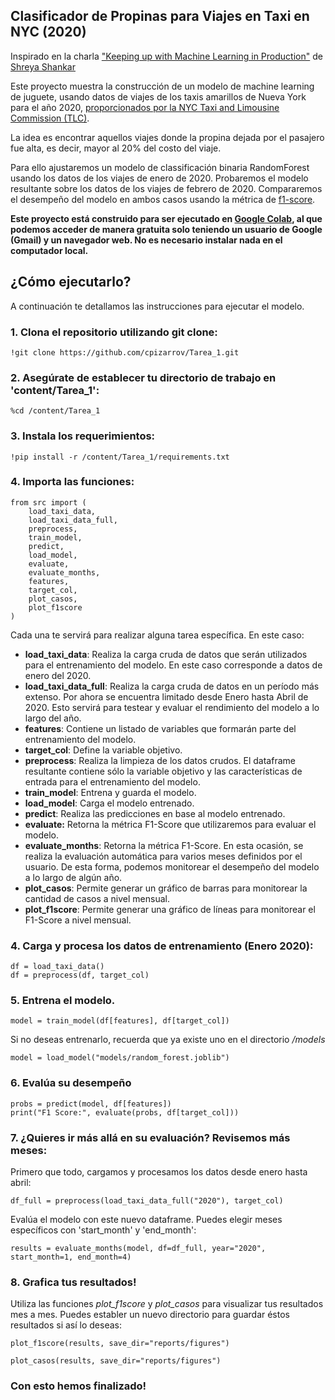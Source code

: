 ## Clasificador de Propinas para Viajes en Taxi en NYC (2020)

Inspirado en la charla ["Keeping up with Machine Learning in Production"](https://github.com/shreyashankar/debugging-ml-talk) de [Shreya Shankar](https://twitter.com/sh_reya)

Este proyecto muestra la construcción de un modelo de machine learning de juguete, usando datos de viajes de los taxis amarillos de Nueva York para el año 2020, [proporcionados por la NYC Taxi and Limousine Commission (TLC)](https://www1.nyc.gov/site/tlc/about/tlc-trip-record-data.page).

La idea es encontrar aquellos viajes donde la propina dejada por el pasajero fue alta, es decir, mayor al 20% del costo del viaje.

Para ello ajustaremos un modelo de classificación binaria RandomForest usando los datos de los viajes de enero de 2020. Probaremos el modelo resultante sobre los datos de los viajes de febrero de 2020. Compararemos el desempeño del modelo en ambos casos usando la métrica de [f1-score](https://en.wikipedia.org/wiki/F-score).

**Este proyecto está construido para ser ejecutado en [Google Colab](https://colab.research.google.com/), al que podemos acceder de manera gratuita solo teniendo un usuario de Google (Gmail) y un navegador web. No es necesario instalar nada en el computador local.**

## ¿Cómo ejecutarlo? 

A continuación te detallamos las instrucciones para ejecutar el modelo. 

### 1. Clona el repositorio utilizando git clone: 
```
!git clone https://github.com/cpizarrov/Tarea_1.git
```

### 2. Asegúrate de establecer tu directorio de trabajo en 'content/Tarea_1': 
```
%cd /content/Tarea_1
```

### 3. Instala los requerimientos: 

```
!pip install -r /content/Tarea_1/requirements.txt
```

### 4. Importa las funciones: 

```
from src import (
    load_taxi_data,
    load_taxi_data_full,
    preprocess,
    train_model,
    predict,
    load_model,
    evaluate,
    evaluate_months,
    features,
    target_col,
    plot_casos,
    plot_f1score
)
```
Cada una te servirá para realizar alguna tarea específica. En este caso: 

- **load_taxi_data**: Realiza la carga cruda de datos que serán utilizados para el entrenamiento del modelo. En este caso corresponde a datos de enero del 2020. 
- **load_taxi_data_full**: Realiza la carga cruda de datos en un período más extenso. Por ahora se encuentra limitado desde Enero hasta Abril de 2020. Esto servirá para testear y evaluar el rendimiento del modelo a lo largo del año. 
- **features**: Contiene un listado de variables que formarán parte del entrenamiento del modelo. 
- **target_col**: Define la variable objetivo. 
- **preprocess**: Realiza la limpieza de los datos crudos. El dataframe resultante contiene sólo la variable objetivo y las características de entrada para el entrenamiento del modelo. 
- **train_model**: Entrena y guarda el modelo. 
- **load_model**: Carga el modelo entrenado. 
- **predict**: Realiza las predicciones en base al modelo entrenado. 
- **evaluate:** Retorna la métrica F1-Score que utilizaremos para evaluar el modelo. 
- **evaluate_months**: Retorna la métrica F1-Score. En esta ocasión, se realiza la evaluación automática para varios meses definidos por el usuario. De esta forma, podemos monitorear el desempeño del modelo a lo largo de algún año. 
- **plot_casos**: Permite generar un gráfico de barras para monitorear la cantidad de casos a nivel mensual. 
- **plot_f1score**: Permite generar una gráfico de líneas para monitorear el F1-Score a nivel mensual. 


### 4. Carga y procesa los datos de entrenamiento (Enero 2020): 

```
df = load_taxi_data()
df = preprocess(df, target_col)
```

### 5. Entrena el modelo. 

```
model = train_model(df[features], df[target_col])
```

Si no deseas entrenarlo, recuerda que ya existe uno en el directorio */models*

```
model = load_model("models/random_forest.joblib")
```

### 6. Evalúa su desempeño 

```
probs = predict(model, df[features])
print("F1 Score:", evaluate(probs, df[target_col]))
```

### 7. ¿Quieres ir más allá en su evaluación? Revisemos más meses: 

Primero que todo, cargamos y procesamos los datos desde enero hasta abril: 

```
df_full = preprocess(load_taxi_data_full("2020"), target_col)
```

Evalúa el modelo con este nuevo dataframe. Puedes elegir meses específicos con 'start_month' y 'end_month': 

```
results = evaluate_months(model, df=df_full, year="2020", start_month=1, end_month=4)
```

### 8. Grafica tus resultados! 

Utiliza las funciones *plot_f1score* y *plot_casos* para visualizar tus resultados mes a mes. Puedes establer un nuevo directorio para guardar éstos resultados si así lo deseas:

```
plot_f1score(results, save_dir="reports/figures")
```

```
plot_casos(results, save_dir="reports/figures")
```

### Con esto hemos finalizado! 


